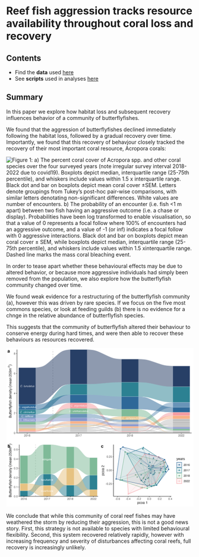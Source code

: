 # Reef fish aggression tracks resource availability throughout coral loss and recovery

## Contents

-   Find the **data** used [here](data/)
-   See **scripts** used in analyses [here](scripts/)

## Summary

In this paper we explore how habitat loss and subsequent recovery influences behavior of a community of butterflyfishes.

We found that the aggression of butterflyfishes declined immediately following the habitat loss, followed by a gradual recovery over time. Importantly, we found that this recovery of behavjour closely tracked the recovery of their most important coral resource, Acropora corals:

![Figure 1: a) The percent coral cover of Acropora spp. and other coral species over the four surveyed years (note irregular survey interval 2018-2022 due to covid19). Boxplots depict median, interquartile range (25-75th percentile), and whiskers include values within 1.5 x interquartile range. Black dot and bar on boxplots depict mean coral cover ±SEM. Letters denote groupings from Tukey’s post-hoc pair-wise comparisons, with similar letters denotating non-significant differences. White values are number of encounters. b) The probability of an encounter (i.e. fish \<1 m apart) between two fish having an aggressive outcome (i.e. a chase or display). Probabilities have been log transformed to enable visualisation, so that a value of 0 represents a focal follow where 100% of encounters had an aggressive outcome, and a value of -1 (or inf) indicates a focal follow with 0 aggressive interactions. Black dot and bar on boxplots depict mean coral cover ± SEM, while boxplots depict median, interquartile range (25-75th percentile), and whiskers include values within 1.5 xinterquartile range. Dashed line marks the mass coral bleaching event.](figures/Figure%202.png)

In order to tease apart whether these behavioural effects may be due to altered behavior, or because more aggressive individuals had simply been removed from the population, we also explore how the butterflyfish community changed over time.

We found weak evidence for a restructuring of the butterflyfish community (a), however this was driven by rare species. If we focus on the five most commons species, or look at feeding guilds (b) there is no evidence for a chnge in the relative abundance of butterflyfish species.

This suggests that the community of butterflyfish altered their behaviour to conserve energy during hard times, and were then able to recover these behaviours as resources recovered.

![Figure 2: a) the relative abundance and community change of butterflyfish communities in Iriomote I. pre- and up to six years post-bleaching. The five most common species in each year are highlighted and labelled with species names. b) relative abundance of the three main feeding guilds of butterflyfish present on Iriomote I. reefs, c) principal component analysis of butterflyfish community structure. Dashed lined indicates the mass coral bleaching event.](figures/Figure%203.png)

We conclude that while this community of coral reef fishes may have weathered the storm by reducing their aggression, this is not a good news story. First, this strategy is not available to species with limited behavioural flexibility. Second, this system recovered relatively rapidly, however with increasing frequency and severity of disturbances affecting coral reefs, full recovery is increasingly unlikely.
